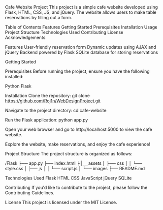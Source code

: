 Cafe Website Project
This project is a simple cafe website developed using Flask, HTML, CSS, JS, and jQuery. The website allows users to make table reservations by filling out a form.

Table of Contents
Features
Getting Started
Prerequisites
Installation
Usage
Project Structure
Technologies Used
Contributing
License
Acknowledgements


Features
User-friendly reservation form
Dynamic updates using AJAX and jQuery
Backend powered by Flask
SQLite database for storing reservations



Getting Started

Prerequisites
Before running the project, ensure you have the following installed:

Python
Flask


Installation
Clone the repository:
git clone https://github.com/Roj1n/WebDesignProject.git

Navigate to the project directory:
cd cafe-website

Run the Flask application:
python app.py

Open your web browser and go to http://localhost:5000 to view the cafe website.

Explore the website, make reservations, and enjoy the cafe experience!



Project Structure
The project structure is organized as follows:



/Flask
  ├── app.py
  ├── index.html 
  ├ 
  |___assets
  │    ├── css
  │    │   └── style.css
  │    ├── js
  │    │   └── script.js
  │    └── images
  ├── README.md
 


Technologies Used
Flask
HTML
CSS
JavaScript
jQuery
SQLite


Contributing
If you'd like to contribute to the project, please follow the Contributing Guidelines.

License
This project is licensed under the MIT License.


